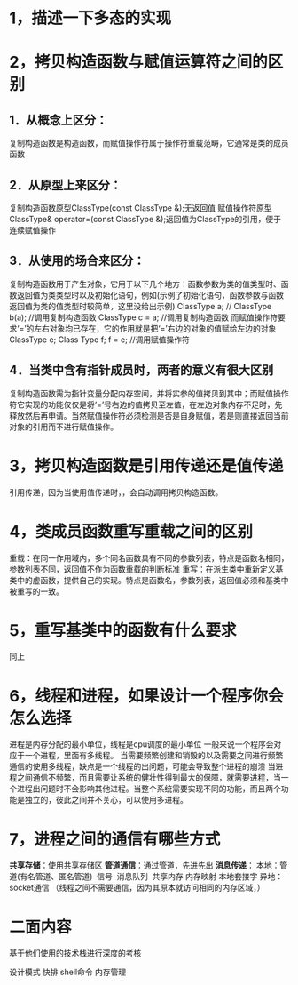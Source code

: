 # 1，描述一下多态的实现
# 2，拷贝构造函数与赋值运算符之间的区别
## 1．从概念上区分：
复制构造函数是构造函数，而赋值操作符属于操作符重载范畴，它通常是类的成员函数
## 2．从原型上来区分：
复制构造函数原型ClassType(const ClassType &);无返回值
赋值操作符原型ClassType& operator=(const ClassType &);返回值为ClassType的引用，便于连续赋值操作
## 3．从使用的场合来区分：
复制构造函数用于产生对象，它用于以下几个地方：函数参数为类的值类型时、函数返回值为类类型时以及初始化语句，例如(示例了初始化语句，函数参数与函数返回值为类的值类型时较简单，这里没给出示例)
ClassType a;         //
ClassType b(a);     //调用复制构造函数
ClassType c = a;    //调用复制构造函数
而赋值操作符要求‘=’的左右对象均已存在，它的作用就是把‘=’右边的对象的值赋给左边的对象
ClassType e;
Class Type f;
f = e;              //调用赋值操作符
## 4．当类中含有指针成员时，两者的意义有很大区别
复制构造函数需为指针变量分配内存空间，并将实参的值拷贝到其中；而赋值操作符它实现的功能仅仅是将‘=’号右边的值拷贝至左值，在左边对象内存不足时，先释放然后再申请。当然赋值操作符必须检测是否是自身赋值，若是则直接返回当前对象的引用而不进行赋值操作。


# 3，拷贝构造函数是引用传递还是值传递
引用传递，因为当使用值传递时，，会自动调用拷贝构造函数。
# 4，类成员函数重写重载之间的区别
重载：在同一作用域内，多个同名函数具有不同的参数列表，特点是函数名相同，参数列表不同，返回值不作为函数重载的判断标准
重写：在派生类中重新定义基类中的虚函数，提供自己的实现。特点是函数名，参数列表，返回值必须和基类中被重写的一致。
# 5，重写基类中的函数有什么要求
同上
# 6，线程和进程，如果设计一个程序你会怎么选择
进程是内存分配的最小单位，线程是cpu调度的最小单位
一般来说一个程序会对应于一个进程，里面有多线程。
当需要频繁创建和销毁的以及需要之间进行频繁通信的使用多线程，缺点是一个线程的出问题，可能会导致整个进程的崩溃
当进程之间通信不频繁，而且需要让系统的健壮性得到最大的保障，就需要进程，当一个进程出问题时不会影响其他进程。当整个系统需要实现不同的功能，而且两个功能是独立的，彼此之间并不关心，可以使用多进程。
# 7，进程之间的通信有哪些方式

**共享存储**：使用共享存储区
**管道通信**：通过管道，先进先出
**消息传递**：
	本地：管道(有名管道、匿名管道)  信号  消息队列  共享内存 内存映射 本地套接字
	异地：socket通信
（线程之间不需要通信，因为其原本就访问相同的内存区域，）

# 二面内容
基于他们使用的技术栈进行深度的考核

设计模式
快排
shell命令
内存管理


